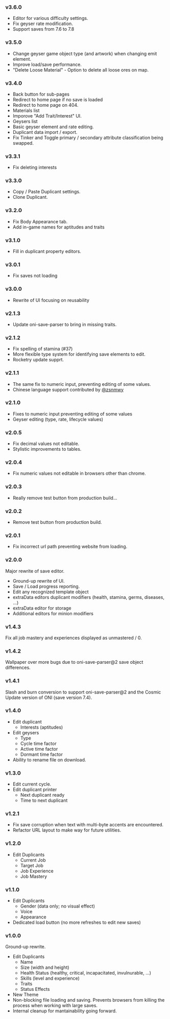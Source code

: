 ### v3.6.0

- Editor for various difficulty settings.
- Fix geyser rate modification.
- Support saves from 7.6 to 7.8

### v3.5.0

- Change geyser game object type (and artwork) when changing emit element.
- Improve load/save performance.
- "Delete Loose Material" - Option to delete all loose ores on map.

### v3.4.0

- Back button for sub-pages
- Redirect to home page if no save is loaded
- Redirect to home page on 404.
- Materials list
- Imporove "Add Trait/Interest" UI.
- Geysers list
- Basic geyser element and rate editing.
- Duplicant data import / export.
- Fix Tinker and Toggle primary / secondary attribute classification being swapped.

### v3.3.1

- Fix deleting interests

### v3.3.0

- Copy / Paste Duplicant settings.
- Clone Duplicant.

### v3.2.0

- Fix Body Appearance tab.
- Add in-game names for aptitudes and traits

### v3.1.0

- Fill in duplicant property editors.

### v3.0.1

- Fix saves not loading

### v3.0.0

- Rewrite of UI focusing on reusability

### v2.1.3

- Update oni-save-parser to bring in missing traits.

### v2.1.2

- Fix spelling of stamina (#37)
- More flexible type system for identifying save elements to edit.
- Rocketry update supprt.

### v2.1.1

- The same fix to numeric input, preventing editing of some values.
- Chinese language support contributed by [@zsnmwy](https://github.com/zsnmwy)

### v2.1.0

- Fixes to numeric input preventing editing of some values
- Geyser editing (type, rate, lifecycle values)

### v2.0.5

- Fix decimal values not editable.
- Stylistic improvements to tables.

### v2.0.4

- Fix numeric values not editable in browsers other than chrome.

### v2.0.3

- Really remove test button from production build...

### v2.0.2

- Remove test button from production build.

### v2.0.1

- Fix incorrect url path preventing website from loading.

### v2.0.0

Major rewrite of save editor.

- Ground-up rewrite of UI.
- Save / Load progress reporting.
- Edit any recognized template object
- extraData editors duplicant modifiers (health, stamina, germs, diseases, ...)
- extraData editor for storage
- Additional editors for minion modifiers

### v1.4.3

Fix all job mastery and experiences displayed as unmastered / 0.

### v1.4.2

Wallpaper over more bugs due to oni-save-parser@2 save object differences.

### v1.4.1

Slash and burn conversion to support oni-save-parser@2 and the Cosmic Update version of ONI (save version 7.4).

### v1.4.0

- Edit duplicant
  - Interests (aptitudes)
- Edit geysers
  - Type
  - Cycle time factor
  - Active time factor
  - Dormant time factor
- Ability to rename file on download.

### v1.3.0

- Edit current cycle.
- Edit duplicant printer
  - Next duplicant ready
  - Time to next duplicant

### v1.2.1

- Fix save corruption when text with multi-byte accents are encountered.
- Refactor URL layout to make way for future utilities.

### v1.2.0

- Edit Duplicants
  - Current Job
  - Target Job
  - Job Experience
  - Job Mastery

### v1.1.0

- Edit Duplicants
  - Gender (data only; no visual effect)
  - Voice
  - Appearance
- Dedicated load button (no more refreshes to edit new saves)

### v1.0.0

Ground-up rewrite.

- Edit Duplicants
  - Name
  - Size (width and height)
  - Health Status (healthy, critical, incapacitated, invulnurable, ...)
  - Skills (level and experience)
  - Traits
  - Status Effects
- New Theme
- Non-blocking file loading and saving. Prevents browsers from killing the process when working with large saves.
- Internal cleanup for mantainability going forward.
